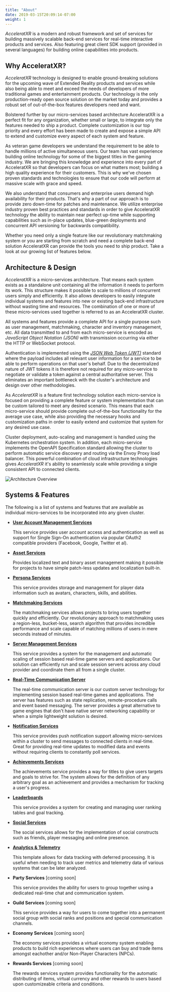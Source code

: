 ```yaml
---
title: "About"
date: 2019-03-15T20:09:14-07:00
weight: 1
---
```


_AcceleratXR_ is a modern and robust framework and set of services for building massively scalable back-end services for real-time interactive products and services. Also featuring great client SDK support (provided in several languages) for building online capabilities into products.

## Why AcceleratXR?

_AcceleratXR_ technology is designed to enable ground-breaking solutions for the upcoming wave of Extended Reality products and services while also being able to meet and exceed the needs of developers of more traditional games and entertainment products. Our technology is the only production-ready open source solution on the market today and provides a robust set of out-of-the-box features developers need and want.

Bolstered further by our micro-services based architecture AcceleratXR is a perfect fit for any organization, whether small or large, to integrate only the features needed to ship a product. Complete customization is our top priority and every effort has been made to create and expose a simple API to extend and customize every aspect of each system and feature.

As veteran game developers we understand the requirement to be able to handle millions of active simultaneous users. Our team has vast experience building online technology for some of the biggest titles in the gaming industry. We are bringing this knowledge and experience into every part of AcceleratXR so that developers can focus on what matters most; building a high quality experience for their customers. This is why we've chosen proven standards and technologies to ensure that our code will perform at massive scale with grace and speed.

We also understand that consumers and enterprise users demand high availability for their products. That's why a part of our approach is to provide zero down-time for patches and maintenance. We utilize enterprise industry proven best practices and standards in order to give AcceleratXR technology the ability to maintain near perfect up-time while supporting capabilities such as in-place updates, blue-green deployments and concurrent API versioning for backwards compatibility.

Whether you need only a single feature like our revolutionary matchmaking system or you are starting from scratch and need a complete back-end solution AcceleratXR can provide the tools you need to ship product. Take a look at our growing list of features below.

## Architecture & Design

_AcceleratXR_ is a micro-services architecture. That means each system exists as a standalone unit containing all the information it needs to perform its work. This structure makes it possible to scale to millions of concurrent users simply and efficiently. It also allows developers to easily integrate individual systems and features into new or existing back-end infrastructure without wasting time and resources. The combination of one or more of these micro-services used together is referred to as an AcceleratXR cluster.

All systems and features provide a complete API for a single purpose such as user management, matchmaking, character and inventory management, etc. All data transmitted to and from each micro-service is encoded as _JavaScript Object Notation (JSON)_ with transmission occurring via either the HTTP or WebSocket protocol.

Authentication is implemented using the _[JSON Web Token (JWT)](http://jwt.io)_ standard where the payload includes all relevant user information for a service to be able to perform operations on that user's behalf. Due to the decentralized nature of JWT tokens it is therefore not required for any micro-service to negotiate or validate a token against a central authoritative server. This eliminates an important bottleneck with the cluster's architecture and design over other methodologies.

As _AcceleratXR_ is a feature first technology solution each micro-service is focused on providing a complete feature or system implementation that can be custom tailored to meet any desired scenario. This means that each micro-service should provide complete out-of-the-box functionality for the average use case, while also providing the necessary hooks and customization paths in order to easily extend and customize that system for any desired use case.

Cluster deployment, auto-scaling and management is handled using the Kubernetes orchestration system. In addition, each micro-service implements the OpenAPI Specification standard allowing the cluster to perform automatic service discovery and routing via the Envoy Proxy load balancer. This powerful combination of cloud infrastructure technologies gives _AcceleratXR_ it's ability to seamlessly scale while providing a single consistent API to connected clients.

![Architecture Overview](/images/overview_architecture_diagram.png)

## Systems & Features

The following is a list of systems and features that are available as individual micro-services to be incorporated into any given cluster.

- [**User Account Management Services**](/docs/account_services)

  This service provides user account access and authentication as well as support for Single Sign-On authentication via popular OAuth2 compatible providers (Facebook, Google, Twitter et al).

- [**Asset Services**](/docs/asset_services)

  Provides localized text and binary asset management making it possible for projects to have simple patch-less updates and localization built-in.

- [**Persona Services**](/docs/persona_services)

  This service provides storage and management for player data information such as avatars, characters, skills, and abilities.

- [**Matchmaking Services**](/docs/matchmaking_services)

  The matchmaking services allows projects to bring users together quickly and efficiently. Our revolutionary approach to matchmaking uses a region-less, bucket-less, search algorithm that provides incredible performance and scale capable of matching millions of users in mere seconds instead of minutes.

- [**Server Management Services**](/docs/server_manager_services)

  This service provides a system for the management and automatic scaling of session based real-time game servers and applications. Our solution can efficiently run and scale session servers across any cloud provider and coordinate them all from a single cluster.

- [**Real-Time Communication Server**](/docs/rtc_server)

  The real-time communication server is our custom server technology for implementing session based real-time games and applications. The server has features such as state replication, remote-procedure calls and event based messaging. The server provides a great alternative to game engines that don't have native server networking capability or when a simple lightweight solution is desired.

- [**Notification Services**](/docs/notification_services)

  This service provides push notification support allowing micro-services within a cluster to send messages to connected clients in real-time. Great for providing real-time updates to modified data and events without requiring clients to constantly poll services.

- [**Achievements Services**](/docs/achievements_services)

  The achievements service provides a way for titles to give users targets and goals to strive for. The system allows for the definition of any arbitrary goal as an achievement and provides a mechanism for tracking a user's progress.

- [**Leaderboards**](/docs/leaderboard_services)

  This service provides a system for creating and managing user ranking tables and goal tracking.

- [**Social Services**](/docs/social_services)

  The social services allows for the implementation of social constructs such as friends, player messaging and online presence.

- [**Analytics & Telemetry**](/docs/telemetry_services)

  This template allows for data tracking with deferred processing. It is useful when needing to track user metrics and telemetry data of various systems that can be later analyzed.

- **Party Services** [coming soon]

  This service provides the ability for users to group together using a dedicated real-time chat and communication system.

- **Guild Services** [coming soon]

  This service provides a way for users to come together into a permanent social group with social ranks and positions and special communication channels.

- **Economy Services** [coming soon]

  The economy services provides a virtual economy system enabling products to build rich experiences where users can buy and trade items amongst eachother and/or Non-Player Characters (NPCs).

- **Rewards Services** [coming soon]

  The rewards services system provides functionality for the automatic distributing of items, virtual currency and other rewards to users based upon customizeable criteria and conditions.
